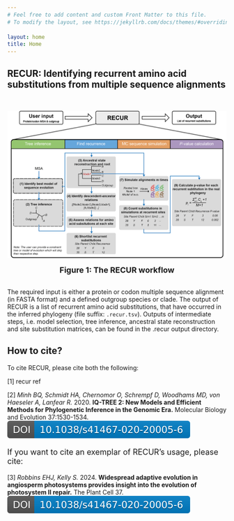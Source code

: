 ```yaml
---
# Feel free to add content and custom Front Matter to this file.
# To modify the layout, see https://jekyllrb.com/docs/themes/#overriding-theme-defaults

layout: home
title: Home
---
```


<!-- ## Home -->


## RECUR: Identifying recurrent amino acid substitutions from multiple sequence alignments
<br>

![RECUR method workflow](./assets/images/RECUR_workflow_figure.png)

<div align="center" style="font-size: 18px; font-weight: bold;">
  Figure 1: The RECUR workflow
</div>
<br>



The required input is either a protein or codon multiple sequence alignment (in FASTA format) and a defined outgroup species or clade. The output of RECUR is a list of recurrent amino acid substitutions, that have occurred in the inferred phylogeny (file suffix: `.recur.tsv`). Outputs of intermediate steps, i.e. model selection, tree inference, ancestral state reconstruction and site substitution matrices, can be found in the .recur output directory.


## How to cite?


To cite RECUR, please cite both the following:

[1] recur ref
 
[2] *Minh BQ, Schmidt HA, Chernomor O, Schrempf D, Woodhams MD, von Haeseler A, Lanfear R.* 2020. **IQ-TREE 2: New Models and Efficient Methods for Phylogenetic Inference in the Genomic Era.** Molecular Biology and Evolution 37:1530-1534. [![DOI:10.1093/molbev/msaa015](https://raw.githubusercontent.com/OrthoFinder/RECUR/main/docs/images/doi-badge.svg)](https://doi.org/10.1093/molbev/msaa015)


<p style="font-size: 18px;">
  If you want to cite an exemplar of RECUR’s usage, please cite:
</p>


[3] *Robbins EHJ, Kelly S.* 2024. **Widespread adaptive evolution in angiosperm photosystems provides insight into the evolution of photosystem II repair.** The Plant Cell 37. [![ DOI: 10.1093/plcell/koae281](https://raw.githubusercontent.com/OrthoFinder/RECUR/main/docs/images/doi-badge.svg)](https://doi.org/10.1093/plcell/koae281)

